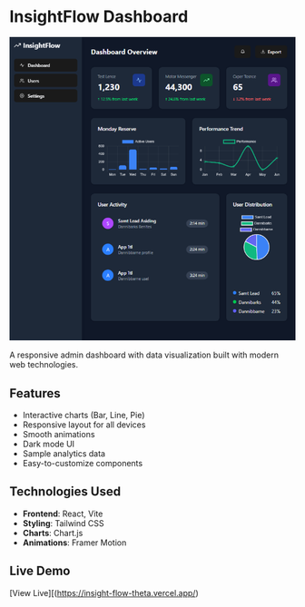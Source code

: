# InsightFlow Dashboard

![Dashboard Preview](./screenshot.png)

A responsive admin dashboard with data visualization built with modern web technologies.

## Features

- Interactive charts (Bar, Line, Pie)
- Responsive layout for all devices
- Smooth animations
- Dark mode UI
- Sample analytics data
- Easy-to-customize components

## Technologies Used

- **Frontend**: React, Vite
- **Styling**: Tailwind CSS
- **Charts**: Chart.js
- **Animations**: Framer Motion


## Live Demo
[View Live][(https://insight-flow-theta.vercel.app/)
